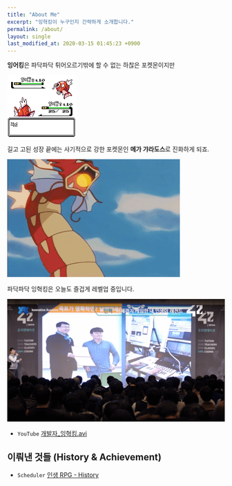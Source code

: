 ```yaml
---
title: "About Me"
excerpt: "잉혁킹이 누구인지 간략하게 소개합니다."
permalink: /about/
layout: single
last_modified_at: 2020-03-15 01:45:23 +0900
---
```


**잉어킹**은 파닥파닥 튀어오르기밖에 할 수 없는 하찮은 포켓몬이지만

[
  ![magikarp_splash](/assets/images/pages/about/magikarp_splash.gif)
](/assets/images/pages/about/magikarp_splash.gif)

길고 고된 성장 끝에는 사기적으로 강한 포켓몬인 **메가 갸라도스**로 진화하게 되죠.

[
  ![gyarados_hyperbeam](/assets/images/pages/about/gyarados_hyperbeam.gif)
](/assets/images/pages/about/gyarados_hyperbeam.gif)

파닥파닥 잉혁킹은 오늘도 즐겁게 레벨업 중입니다.

[
  ![42seoul_ignite](/assets/images/pages/about/42seoul_ignite.png)
](/assets/images/pages/about/42seoul_ignite.png)

- `YouTube` [개발자_잉혁킹.avi](https://www.youtube.com/channel/UCYPWzViA-uq9sBop7ssYaEg)

## 이뤄낸 것들 (History & Achievement)

- `Scheduler` [인생 RPG - History](https://docs.google.com/spreadsheets/d/1IaH1DZbo7mmOBltG0-RGn2b-Pd8IZX3o_xdBTJhbxdQ/edit#gid=2105021951)
